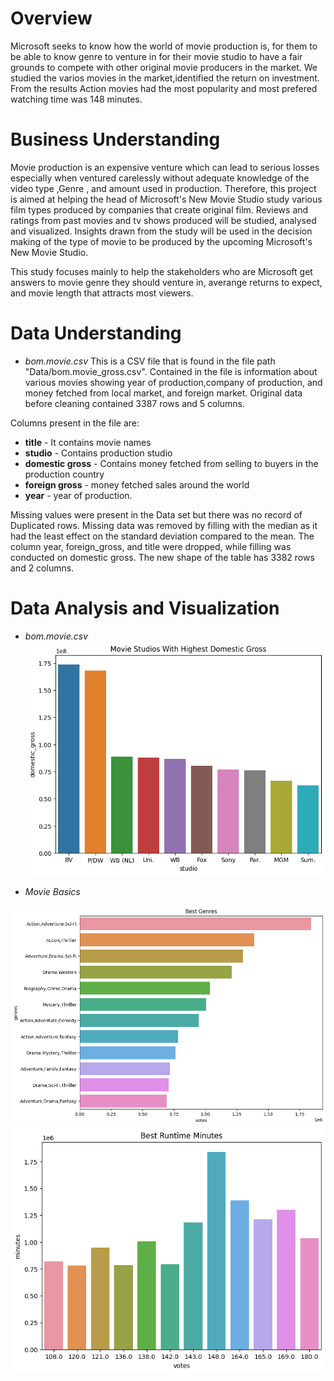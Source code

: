 # Overview
Microsoft seeks to know how the world of movie production is, for them to be able to know genre to venture in for their movie studio to have a fair grounds to compete with other original movie producers in the market. We studied the varios movies in the market,identified the return on investment. From the results Action movies had the most popularity and most prefered watching time was 148 minutes.


# Business Understanding

Movie production is an expensive venture which can lead to serious losses especially when ventured carelessly without adequate knowledge of the video type ,Genre , and amount used in production.
Therefore, this project is aimed at helping the head of Microsoft's New Movie Studio study various film types produced by companies that create original film.
Reviews and ratings from past movies and tv shows produced will be studied, analysed and visualized. Insights drawn from the study will be used in the decision making of the type of movie to be produced by the upcoming Microsoft's New Movie Studio.

This study focuses mainly to help the stakeholders who are Microsoft get answers to movie genre they should venture in, averange returns to expect, and movie length that attracts most viewers. 

# Data Understanding
* *bom.movie.csv*
This is a CSV file that is found in the file path "Data/bom.movie_gross.csv". Contained in the file is information about various movies showing year of production,company of production, and money fetched from local market, and foreign market. Original data before cleaning contained 3387 rows and 5 columns.

Columns present in the file are:
   *  **title** - It contains movie names
   *  **studio** - Contains production studio
   *  **domestic gross** - Contains money fetched from selling to buyers in the production country
   *  **foreign gross** - money fetched sales around the world
   *  **year** - year of production.

Missing values were present in the Data set but there was no record of Duplicated rows. Missing data was removed by filling with the median as it had the least effect on the standard deviation compared to the mean. The column year, foreign_gross, and title were dropped, while filling was conducted on domestic gross. The new shape of the table has 3382 rows and 2 columns.



# Data Analysis and Visualization
* *bom.movie.csv*
![image1](Images/output.png)


* *Movie Basics*
 
![image2](Images/outputgenre.png)
![image3](Images/outputruntime_min.png)


